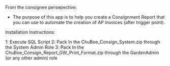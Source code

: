 From the consignee persepective:

* The purpose of this app is to help you create a Consignment Report that you can use to automate the creation of AP Invoices (after trigger point).

Installation Instructions:

1: Execute SQL Script
2: Pack In the ChuBoe_Consign_System.zip through the System Admin Role
3: Pack In the ChuBoe_Consign_Report_GW_Print_Format.zip through the GardenAdmin (or any other admin) role